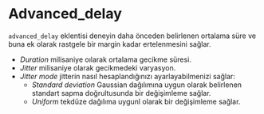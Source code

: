 # Advanced_delay

`advanced_delay` eklentisi deneyin daha önceden belirlenen ortalama süre ve buna ek olarak rastgele bir margin kadar ertelenmesini sağlar.

- *Duration* milisaniye oılarak ortalama gecikme süresi.
- *Jitter* milisaniye olarak gecikmedeki varyasyon.
- *Jitter mode* jitterin nasıl hesaplandığınızı ayarlayabilmenizi sağlar:
	- *Standard deviation* Gaussian dağılımına uygun olarak belirlenen standart sapma doğrultusunda bir değişimleme sağlar.
	- *Uniform* tekdüze dağılıma uygunl olarak bir değişimleme sağlar.

